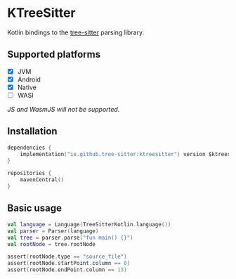 # KTreeSitter

Kotlin bindings to the [tree-sitter] parsing library.

## Supported platforms

- [x] JVM
- [x] Android
- [x] Native
- [ ] WASI

*JS and WasmJS will not be supported.*

## Installation

```kotlin
dependencies {
    implementation("io.github.tree-sitter:ktreesitter") version $ktreesitterVersion
}

repositories {
    mavenCentral()
}
```

## Basic usage

```kotlin
val language = Language(TreeSitterKotlin.language())
val parser = Parser(language)
val tree = parser.parse("fun main() {}")
val rootNode = tree.rootNode

assert(rootNode.type == "source_file")
assert(rootNode.startPoint.column == 0)
assert(rootNode.endPoint.column == 13)
```

[tree-sitter]: https://tree-sitter.github.io/tree-sitter/
